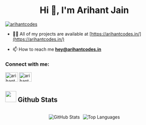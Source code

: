 <h1 align="center">Hi 👋, I'm Arihant Jain</h1>


<p align="left"> <a href="https://twitter.com/arihantcodes" target="blank"><img src="https://img.shields.io/twitter/follow/arihantcodes?logo=twitter&style=for-the-badge" alt="arihantcodes" /></a> </p>



- 👨‍💻 All of my projects are available at [https://arihantcodes.in/](https://arihantcodes.in/)

- 📫 How to reach me **hey@arihantcodes.in**

<h3 align="left">Connect with me:</h3>
<p align="left">
<a href="https://twitter.com/arihantcodes" target="blank"><img align="center" src="https://raw.githubusercontent.com/rahuldkjain/github-profile-readme-generator/master/src/images/icons/Social/twitter.svg" alt="arihantdotcom" height="30" width="40" /></a>
<a href="https://linkedin.com/in/arihantcodes" target="blank"><img align="center" src="https://raw.githubusercontent.com/rahuldkjain/github-profile-readme-generator/master/src/images/icons/Social/linked-in-alt.svg" alt="arihantdotcom" height="30" width="40" /></a>
</p>


## <img src="https://media.giphy.com/media/iY8CRBdQXODJSCERIr/giphy.gif" width="35"><b> Github Stats </b>
<br>

<div align="center" style="display: flex; justify-content: center; gap: 10px;">

  <img src="https://github-readme-stats.vercel.app/api?username=arihantcodes&theme=tokyonight&hide_border=true&include_all_commits=false&count_private=false" alt="GitHub Stats" />
 
  <img src="https://github-readme-stats.vercel.app/api/top-langs/?username=arihantcodes&theme=tokyonight&hide_border=true&include_all_commits=false&count_private=false&layout=compact" alt="Top Languages" />

</div>


